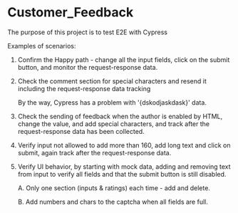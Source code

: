 # Customer_Feedback
The purpose of this project is to test E2E with Cypress

Examples of scenarios:

1. Confirm the Happy path - change all the input fields, click on the submit button, and monitor the request-response data. 

2. Check the comment section for special characters and resend it including the request-response data tracking

   By the way, Cypress has a problem with '{dskodjaskdask}' data.

3. Check the sending of feedback when the author is enabled by HTML, change the value, and add special characters, and track after the request-response data has been collected. 

4. Verify input not allowed to add more than 160, add long text and click on submit, again track after the request-response data.

5. Verify UI behavior, by starting with mock data, adding and removing text from input to verify all fields and that the submit button is still disabled.

    A. Only one section (inputs & ratings) each time - add and delete.

    B. Add numbers and chars to the captcha when all fields are full.
